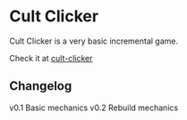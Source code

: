 # Cult Clicker
Cult Clicker is a very basic incremental game.

Check it at [cult-clicker](https://drcrow.github.io/cult-clicker/)

## Changelog
v0.1 Basic mechanics
v0.2 Rebuild mechanics